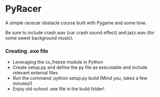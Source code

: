 # PyRacer

A simple racecar obstacle course built with Pygame and some love.

Be sure to include crash.wav (car crash sound effect) and jazz.wav (for some sweet background music).


### Creating .exe file
- Leveraging the cx_freeze module in Python
- Create setup.py and define the py file as executable and include relevant external files
- Run the command: python setup.py build (Mind you, takes a few minutes!)
- Enjoy old-school .exe file in the build folder!
